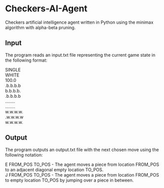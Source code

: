 # Checkers-AI-Agent

Checkers artificial intelligence agent written in Python using the minimax algorithm with alpha-beta pruning.

## Input

The program reads an input.txt file representing the current game state in the following format:<br/>

SINGLE<br/>
WHITE<br/>
100.0<br/>
.b.b.b.b<br/>
b.b.b.b.<br/>
.b.b.b.b<br/>
........<br/>
........<br/>
w.w.w.w.<br/>
.w.w.w.w<br/>
w.w.w.w.<br/>

## Output

The program outputs an output.txt file with the next chosen move using the following notation:<br/>

E FROM_POS TO_POS - The agent moves a piece from location FROM_POS to an adjacent diagonal empty location TO_POS.<br/>
J FROM_POS TO_POS - The agent moves a piece from location FROM_POS to empty location TO_POS by jumping over a piece in between.<br/>
